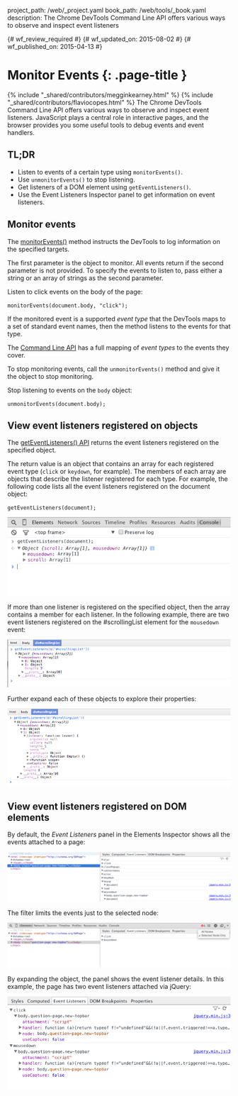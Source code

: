 project_path: /web/_project.yaml
book_path: /web/tools/_book.yaml
description: The Chrome DevTools Command Line API offers various ways to observe and inspect event listeners

{# wf_review_required #}
{# wf_updated_on: 2015-08-02 #}
{# wf_published_on: 2015-04-13 #}

# Monitor Events {: .page-title }

{% include "_shared/contributors/megginkearney.html" %}
{% include "_shared/contributors/flaviocopes.html" %}
The Chrome DevTools Command Line API offers various ways to observe and inspect event listeners. JavaScript plays a central role in interactive pages, and the browser provides you some useful tools to debug events and event handlers.


## TL;DR
- Listen to events of a certain type using <code>monitorEvents()</code>.
- Use <code>unmonitorEvents()</code> to stop listening.
- Get listeners of a DOM element using <code>getEventListeners()</code>.
- Use the Event Listeners Inspector panel to get information on event listeners.


## Monitor events

The [monitorEvents()](/web/tools/chrome-devtools/debug/command-line/command-line-reference#monitoreventsobject-events)
method instructs the DevTools to log information on the specified targets.

The first parameter is the object to monitor.
All events return if the second parameter is not provided.
To specify the events to listen to,
pass either a string or an array of strings as the second parameter.

Listen to click events on the body of the page:

    monitorEvents(document.body, "click");

If the monitored event is a supported *event type*
that the DevTools maps to a set of standard event names,
then the method listens to the events for that type.

The [Command Line API](/web/tools/chrome-devtools/debug/command-line/command-line-reference) has a full mapping of *event types* to the events they cover.

To stop monitoring events,
call the `unmonitorEvents()` method and give it the object to stop monitoring.

Stop listening to events on the `body` object:

    unmonitorEvents(document.body);

## View event listeners registered on objects

The [getEventListeners() API](/web/tools/chrome-devtools/debug/command-line/command-line-reference#geteventlistenersobject)
returns the event listeners registered on the specified object.

The return value is an object that contains an array for each registered event type (`click` or `keydown`, for example).
The members of each array are objects that describe
the listener registered for each type.
For example,
the following code lists all the event listeners registered on the document object:

    getEventListeners(document);

![Output of using getEventListeners()](images/events-call-geteventlisteners.png)

If more than one listener is registered on the specified object,
then the array contains a member for each listener.
In the following example,
there are two event listeners registered on the #scrollingList element for the `mousedown` event:

![View of the event listeners attached to mousedown](images/events-geteventlisteners_multiple.png)

Further expand each of these objects to explore their properties:

![Expanded view of listener object](images/events-geteventlisteners_expanded.png)

## View event listeners registered on DOM elements

By default,
the *Event Listeners* panel in the Elements Inspector shows all the events attached to a page:

![Event listeners panel](images/events-eventlisteners_panel.png)

The filter limits the events just to the selected node:

![Event listeners panel, filtered by selected node only](images/events-eventlisteners_panel_filtered.png)

By expanding the object, the panel shows the event listener details.
In this example,
the page has two event listeners attached via jQuery:

![Expanded view of the event listeners](images/events-eventlisteners_panel_details.png)

